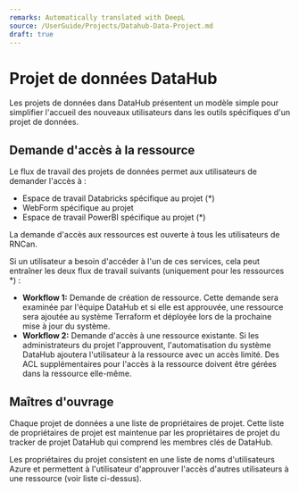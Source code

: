 ```yaml
---
remarks: Automatically translated with DeepL
source: /UserGuide/Projects/Datahub-Data-Project.md
draft: true
---
```


# Projet de données DataHub

Les projets de données dans DataHub présentent un modèle simple pour simplifier l'accueil des nouveaux utilisateurs dans les outils spécifiques d'un projet de données.

## Demande d'accès à la ressource

Le flux de travail des projets de données permet aux utilisateurs de demander l'accès à :
- Espace de travail Databricks spécifique au projet (*)
- WebForm spécifique au projet
- Espace de travail PowerBI spécifique au projet (*)

La demande d'accès aux ressources est ouverte à tous les utilisateurs de RNCan.

Si un utilisateur a besoin d'accéder à l'un de ces services, cela peut entraîner les deux flux de travail suivants (uniquement pour les ressources *) :
- **Workflow 1:** Demande de création de ressource. Cette demande sera examinée par l'équipe DataHub et si elle est approuvée, une ressource sera ajoutée au système Terraform et déployée lors de la prochaine mise à jour du système.
- **Workflow 2:** Demande d'accès à une ressource existante. Si les administrateurs du projet l'approuvent, l'automatisation du système DataHub ajoutera l'utilisateur à la ressource avec un accès limité. Des ACL supplémentaires pour l'accès à la ressource doivent être gérées dans la ressource elle-même.

## Maîtres d'ouvrage

Chaque projet de données a une liste de propriétaires de projet. Cette liste de propriétaires de projet est maintenue par les propriétaires de projet du tracker de projet DataHub qui comprend les membres clés de DataHub.

Les propriétaires du projet consistent en une liste de noms d'utilisateurs Azure et permettent à l'utilisateur d'approuver l'accès d'autres utilisateurs à une ressource (voir liste ci-dessus).
